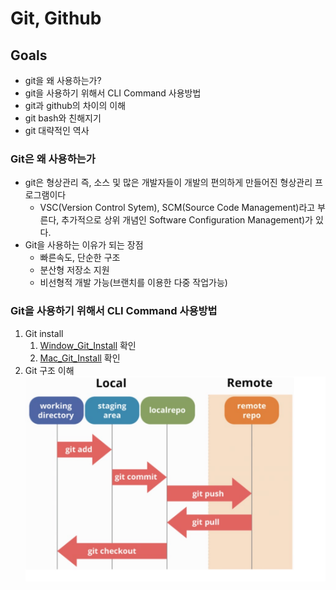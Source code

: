# Git, Github

## Goals 
- git을 왜 사용하는가?
- git을 사용하기 위해서 CLI Command 사용방법
- git과 github의 차이의 이해 
- git bash와 친해지기
- git 대략적인 역사

### Git은 왜 사용하는가
- git은 형상관리 즉, 소스 및 많은 개발자들이 개발의 편의하게 만들어진 형상관리 프로그램이다 
  - VSC(Version Control Sytem), SCM(Source Code Management)라고 부른다, 추가적으로 상위 개념인 Software Configuration Management)가 있다.
- Git을 사용하는 이유가 되는 장점 
  - 빠른속도, 단순한 구조 
  - 분산형 저장소 지원
  - 비선형적 개발 가능(브랜치를 이용한 다중 작업가능)

### Git을 사용하기 위해서 CLI Command 사용방법
1. Git install
    1. [Window_Git_Install](https://gitforwindows.org) 확인
    1. [Mac_Git_Install](https://git-scm.com/book/ko/v2/%EC%8B%9C%EC%9E%91%ED%95%98%EA%B8%B0-Git-%EC%84%A4%EC%B9%98) 확인
1. Git 구조 이해
![HEROPY](../resource/GitProcess.png)

